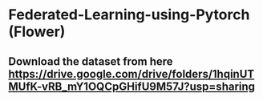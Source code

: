 # Federated-Learning-using-Pytorch (Flower)

## Download the dataset from here https://drive.google.com/drive/folders/1hqinUTMUfK-vRB_mY1OQCpGHifU9M57J?usp=sharing
